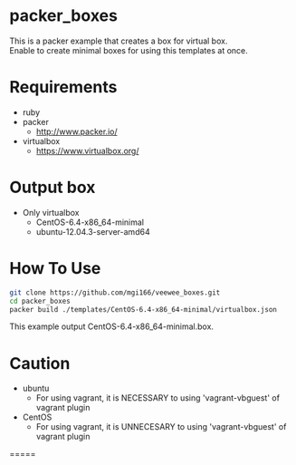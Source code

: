 # packer_boxes
This is a packer example that creates a box for virtual box.  
Enable to create minimal boxes for using this templates at once.

# Requirements
* ruby
* packer
   * http://www.packer.io/
* virtualbox
   * https://www.virtualbox.org/

# Output box
* Only virtualbox
   * CentOS-6.4-x86_64-minimal
   * ubuntu-12.04.3-server-amd64

# How To Use
```zsh
git clone https://github.com/mgi166/veewee_boxes.git
cd packer_boxes
packer build ./templates/CentOS-6.4-x86_64-minimal/virtualbox.json
```

This example output CentOS-6.4-x86_64-minimal.box.

# Caution

* ubuntu
   * For using vagrant, it is NECESSARY to using 'vagrant-vbguest' of vagrant plugin
* CentOS
   * For using vagrant, it is UNNECESARY to using 'vagrant-vbguest' of vagrant plugin

=====
